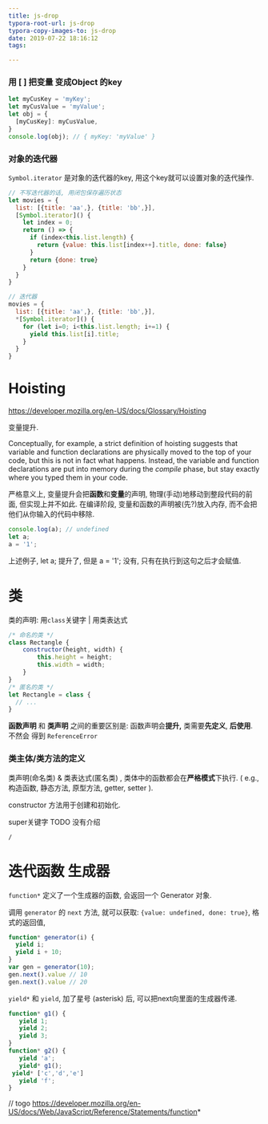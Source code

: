 ```yaml
---
title: js-drop
typora-root-url: js-drop
typora-copy-images-to: js-drop
date: 2019-07-22 18:16:12
tags:

---
```




### 用 [ ] 把变量 变成Object 的key

```javascript
let myCusKey = 'myKey';
let myCusValue = 'myValue';
let obj = {
  [myCusKey]: myCusValue,
}
console.log(obj); // { myKey: 'myValue' }
```



### 对象的迭代器

`Symbol.iterator` 是对象的迭代器的key, 用这个key就可以设置对象的迭代操作. 

```javascript
// 不写迭代器的话, 用闭包保存遍历状态
let movies = {
  list: [{title: 'aa',}, {title: 'bb',}],
  [Symbol.iterator]() {
    let index = 0;
    return () => {
      if (index<this.list.length) {
        return {value: this.list[index++].title, done: false}
      }
      return {done: true}
    }
  }
}

// 迭代器
movies = {
  list: [{title: 'aa',}, {title: 'bb',}],
  *[Symbol.iterator]() {
    for (let i=0; i<this.list.length; i+=1) {
      yield this.list[i].title;
    }
  }
}
```







# Hoisting

https://developer.mozilla.org/en-US/docs/Glossary/Hoisting

变量提升.

Conceptually, for example, a strict definition of hoisting suggests that variable and function declarations are physically moved to the top of your code, but this is not in fact what happens. Instead, the variable and function declarations are put into memory during the *compile* phase, but stay exactly where you typed them in your code.

严格意义上, 变量提升会把**函数**和**变量**的声明, 物理(手动)地移动到整段代码的前面, 但实现上并不如此. 在编译阶段, 变量和函数的声明被(先?)放入内存, 而不会把他们从你输入的代码中移除. 

```javascript
console.log(a); // undefined
let a;
a = '1';
```

上述例子, let a; 提升了, 但是 a = '1'; 没有, 只有在执行到这句之后才会赋值.





# 类

类的声明: 用`class`关键字 | 用类表达式

```javascript
/* 命名的类 */
class Rectangle {
	constructor(height, width) {
		this.height = height;
		this.width = width;
	}
}
/* 匿名的类 */ 
let Rectangle = class {
  // ... 
}
```

**函数声明** 和 **类声明** 之间的重要区别是: 函数声明会**提升,** 类需要**先定义**, **后使用**. 不然会 得到 `ReferenceError`

### 类主体/类方法的定义 ###

类声明(命名类) & 类表达式(匿名类) , 类体中的函数都会在**严格模式**下执行. ( e.g., 构造函数, 静态方法, 原型方法, getter, setter ).

constructor 方法用于创建和初始化. 

super关键字  TODO 没有介绍

```
/
```





# 迭代函数 生成器

`function*` 定义了一个生成器的函数, 会返回一个 Generator 对象.

调用 `generator` 的 `next` 方法, 就可以获取: `{value: undefined, done: true}`, 格式的返回值, 

```javascript
function* generator(i) {
  yield i;
  yield i + 10;
}
var gen = generator(10);
gen.next().value // 10
gen.next().value // 20
```

`yield*` 和 `yield`, 加了星号 (asterisk) 后, 可以把next向里面的生成器传递.

 ```javascript
function* g1() {
	yield 1;
	yield 2;
	yield 3;
}
function* g2() {
	yield 'a';
	yield* g1();
  yield* ['c','d','e']
	yield 'f';
}
 ```

// togo https://developer.mozilla.org/en-US/docs/Web/JavaScript/Reference/Statements/function*